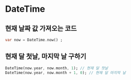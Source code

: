 # DateTime

## 현재 날짜 값 가져오는 코드 

```dart 
var now = DateTime.now() ; 
```

## 현재 달 첫날, 마지막 날 구하기

```dart
DateTime(now.year, now.month, 1); // 현재 달 첫날 
DateTime(now.year, now.month + 1, 0); // 현재 달 마지막 날 
```

